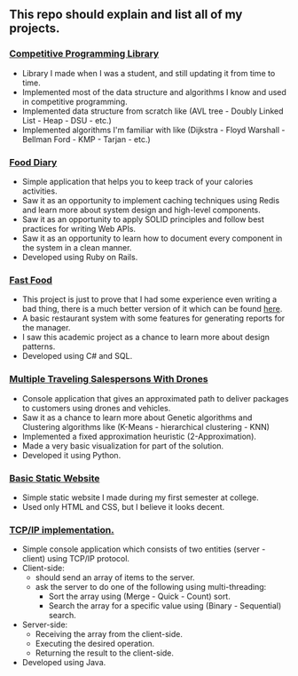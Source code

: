 ## This repo should explain and list all of my projects. ##
### [Competitive Programming Library](https://github.com/Abdelrhman-Samir-99/Competitive-Programming) ###
+ Library I made when I was a student, and still updating it from time to time.
+ Implemented most of the data structure and algorithms I know and used in competitive programming.
+ Implemented data structure from scratch like (AVL tree - Doubly Linked List - Heap - DSU - etc.)
+ Implemented algorithms I'm familiar with like (Dijkstra - Floyd Warshall - Bellman Ford - KMP - Tarjan - etc.)
### [Food Diary](https://github.com/Abdelrhman-Samir-99/Projects/tree/master/Food%20Diary) ###
+ Simple application that helps you to keep track of your calories activities.
+ Saw it as an opportunity to implement caching techniques using Redis and learn more about system design and high-level components.
+ Saw it as an opportunity to apply SOLID principles and follow best practices for writing Web APIs.
+ Saw it as an opportunity to learn how to document every component in the system in a clean manner.
+ Developed using Ruby on Rails.
### [Fast Food](https://github.com/Abdelrhman-Samir-99/Projects/tree/master/Fast%20Food) ###
+ This project is just to prove that I had some experience even writing a bad thing, there is a much better version of it which can be found [here](https://github.com/Abdelrhman-Samir-99/Projects/tree/master/Food%20Diary).
+ A basic restaurant system with some features for generating reports for the manager.
+ I saw this academic project as a chance to learn more about design patterns.
+ Developed using C# and SQL.
### [Multiple Traveling Salespersons With Drones](https://github.com/Abdelrhman-Samir-99/Projects/tree/master/Multiple%20Traveling%20Salespersons%20With%20Drones) ###
+ Console application that gives an approximated path to deliver packages to customers using drones and vehicles.
+ Saw it as a chance to learn more about Genetic algorithms and Clustering algorithms like (K-Means - hierarchical clustering - KNN)
+ Implemented a fixed approximation heuristic (2-Approximation).
+ Made a very basic visualization for part of the solution.
+ Developed it using Python.
### [Basic Static Website](https://github.com/SmallCat3699/Projects/tree/master/Basic%20static%20website#basic-static-website) ###
+ Simple static website I made during my first semester at college.
+ Used only HTML and CSS, but I believe it looks decent.
### [TCP/IP implementation.](https://github.com/SmallCat3699/Projects/tree/master/TCP%20(sorting%20and%20searching)#simple-console-apllication-which-has-2-sides-server-and-client) ###
+ Simple console application which consists of two entities (server - client) using TCP/IP protocol.
+ Client-side:
    + should send an array of items to the server.
    + ask the server to do one of the following using multi-threading:
        + Sort the array using (Merge - Quick - Count) sort.
        + Search the array for a specific value using (Binary - Sequential) search.
+ Server-side:
    + Receiving the array from the client-side.
    + Executing the desired operation.
    + Returning the result to the client-side.
+ Developed using Java.
